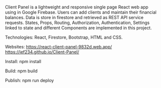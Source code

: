Client Panel is a lightweight and responsive single page React web app using in Google Firebase.
Users can add clients and maintain their financial balances. Data is store in firestore and retrieved as REST API service requests. States, Props, Routing, Authorization, Authentication, Settings linked to state and different Components are implemented in this project.

Technologies: React, Firestore, Bootstrap, HTML and CSS.

Websites:
https://react-client-panel-9832d.web.app/
https://jef234.github.io/Client-Panel/

Install: npm install

Build: npm build

Publish: npm run deploy